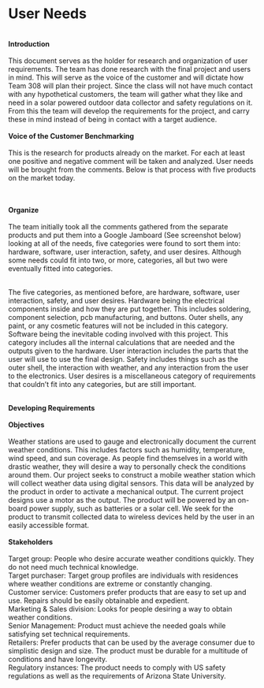 <h1><b>User Needs</b></h1>
<br>
<b>Introduction</b>
<br><br>
This document serves as the holder for research and organization of user requirements. The team has done research with the final project and users in mind. This will serve as the voice of the customer and will dictate how Team 308 will plan their project. Since the class will not have much contact with any hypothetical customers, the team will gather what they like and need in a solar powered outdoor data collector and safety regulations on it. From this the team will develop the requirements for the project, and carry these in mind instead of being in contact with a target audience.
<br><br>
<b>Voice of the Customer Benchmarking</b>
<br><br>
This is the research for products already on the market. For each at least one positive and negative comment will be taken and analyzed. User needs will be brought from the comments. Below is that process with five products on the market today.

<br><br>
<b>Organize</b>
<br><br>
The team initially took all the comments gathered from the separate products and put them into a Google Jamboard (See screenshot below) looking at all of the needs, five categories were found to sort them into: hardware, software, user interaction, safety, and user desires. Although some needs could fit into two, or more, categories, all but two were eventually fitted into categories.
<br><br>

The five categories, as mentioned before, are hardware, software, user interaction, safety, and user desires. Hardware being the electrical components inside and how they are put together. This includes soldering, component selection, pcb manufacturing, and buttons. Outer shells, any paint, or any cosmetic features will not be included in this category. Software being the inevitable coding involved with this project. This category includes all the internal calculations that are needed and the outputs given to the hardware. User interaction includes the parts that the user will use to use the final design. Safety includes things such as the outer shell, the interaction with weather, and any interaction from the user to the electronics. User desires is a miscellaneous category of requirements that couldn’t fit into any categories, but are still important.
<br><br>

<b>Developing Requirements</b>
<br><br>
<b>Objectives</b>
<br><br>
Weather stations are used to gauge and electronically document the current weather conditions. This includes factors such as humidity, temperature, wind speed, and sun coverage. As people find themselves in a world with drastic weather, they will desire a way to personally check the conditions around them.
Our project seeks to construct a mobile weather station which will collect weather data using digital sensors. This data will be analyzed by the product in order to activate a mechanical output. The current project designs use a motor as the output. The product will be powered by an on-board power supply, such as batteries or a solar cell. We seek for the product to transmit collected data to wireless devices held by the user in an easily accessible format.
<br><br>
<b>Stakeholders</b>
<br><br>
Target group: People who desire accurate weather conditions quickly. They do not need much technical knowledge.<br>
Target purchaser: Target group profiles are individuals with residences where weather conditions are extreme or constantly changing.<br>
Customer service: Customers prefer products that are easy to set up and use. Repairs should be easily obtainable and expedient.<br>
Marketing & Sales division: Looks for people desiring a way to obtain weather conditions.<br>
Senior Management: Product must achieve the needed goals while satisfying set technical requirements.<br>
Retailers: Prefer products that can be used by the average consumer due to simplistic design and size. The product must be durable for a multitude of conditions and have longevity.<br>
Regulatory instances: The product needs to comply with US safety regulations as well as the requirements of Arizona State University.<br>

